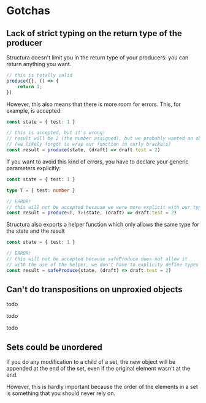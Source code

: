 # Gotchas

## Lack of strict typing on the return type of the producer

Structura doesn't limit you in the return type of your producers: you can return anything you want.

```typescript
// this is totally valid
produce({}, () => {
    return 1;
})
```

However, this also means that there is more room for errors. This, for example, is accepted:

```typescript
const state = { test: 1 }

// this is accepted, but it's wrong!
// result will be 2 (the number assigned), but we probably wanted an object instead
// (we likely forgot to wrap our function in curly brackets)
const result = produce(state, (draft) => draft.test = 2)
```

If you want to avoid this kind of errors, you have to declare your generic parameters explicitly:

```typescript
const state = { test: 1 }

type T = { test: number }

// ERROR!
// this will not be accepted because we were more explicit with our types
const result = produce<T, T>(state, (draft) => draft.test = 2)
```

Structura also exports a helper function which only allows the same type for the state and the result 

```typescript
const state = { test: 1 }

// ERROR!
// this will not be accepted because safeProduce does not allow it
// with the use of the helper, we don't have to explicity define types
const result = safeProduce(state, (draft) => draft.test = 2)
```

## Can't do transpositions on unproxied objects

todo

todo

todo

## Sets could be unordered

If you do any modification to a child of a set, the new object will be appended at the end of the set, even if the original element wasn't at the end.

However, this is hardly important because the order of the elements in a set is something that you should never rely on.